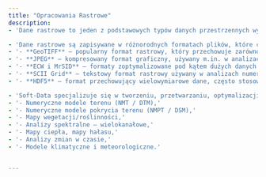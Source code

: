```yaml
---
title: "Opracowania Rastrowe"
description: 
- 'Dane rastrowe to jeden z podstawowych typów danych przestrzennych wykorzystywanych w systemach informacji geograficznej (GIS). Składają się z siatki regularnych komórek (pikseli), z których każda ma przypisaną wartość, reprezentującą cechę przestrzenną, np. wysokość, temperaturę, intensywność światła, czy pokrycie terenu. Dzięki swojej strukturze dane rastrowe idealnie nadają się do przedstawiania zjawisk ciągłych w przestrzeni.'

- 'Dane rastrowe są zapisywane w różnorodnych formatach plików, które charakteryzują się określonym zastosowaniem oraz specyfiką techniczną. Najczęściej wykorzystywane formaty danych rastrowych to:'
- '- **GeoTIFF** – popularny format rastrowy, który przechowuje zarówno dane obrazu, jak i informacje georeferencyjne, pozwalając na dokładne pozycjonowanie w przestrzeni,'
- '- **JPEG** – kompresowany format graficzny, używany m.in. w analizach obrazów satelitarnych,'
- '- **ECW i MrSID** – formaty zoptymalizowane pod kątem dużych danych geograficznych z wysokim poziomem kompresji,'
- '- **SCII Grid** – tekstowy format rastrowy używany w analizach numerycznych,'
- '- **HDF5** – format przechowujący wielowymiarowe dane, często stosowany w naukach przyrodniczych i klimatycznych.'

- 'Soft-Data specjalizuje się w tworzeniu, przetwarzaniu, optymalizacji, analizowaniu oraz wizualizacji danych rastrowych. Przykładowymi opracowaniami rastrowymi mogą być:'
- '- Numeryczne modele terenu (NMT / DTM),'
- '- Numeryczne modele pokrycia terenu (NMPT / DSM),'
- '- Mapy wegetacji/roślinności,'
- '- Analizy spektralne – wielokanałowe,'
- '- Mapy ciepła, mapy hałasu,'
- '- Analizy zmian w czasie,'
- '- Modele klimatyczne i meteorologiczne.'


---
```

